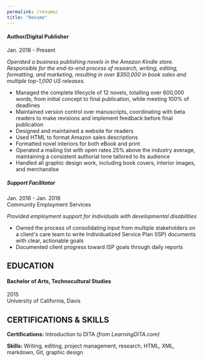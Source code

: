 ```yaml
---
permalink: /resume/
title: "Resume"
---
```

#### Author/Digital Publisher						 
Jan. 2018 - Present

*Operated a business publishing novels in the Amazon Kindle store. Responsible for the end-to-end process of research, writing, editing, formatting, and marketing, resulting in over $350,000 in book sales and multiple top-1,000 US releases.*



* Managed the complete lifecycle of 12 novels, totalling over 600,000 words, from initial concept to final publication, while meeting 100% of deadlines
* Maintained version control over manuscripts, coordinating with beta readers to make revisions and implement feedback before final publication
* Designed and maintained a website for readers
* Used HTML to format Amazon sales descriptions
* Formatted novel interiors for both eBook and print
* Operated a mailing list with open rates 25% above the industry average, maintaining a consistent authorial tone tailored to its audience
* Handled all graphic design work, including book covers, interior images, and merchandise

##### Support Facilitator							 
Jan. 2016 - Jan. 2018  
Community Employment Services

*Provided employment support for individuals with developmental disabilities*



* Owned the process of consolidating input from multiple stakeholders on a client's care team to write Individualized Service Plan (ISP) documents with clear, actionable goals
* Documented client progress toward ISP goals through daily reports


## EDUCATION
#### Bachelor of Arts, Technocultural Studies	                                                          		
2015  
University of California, Davis	

         			               			    


## CERTIFICATIONS & SKILLS
**Certifications:** Introduction to DITA _(from LearningDITA.com)_

**Skills:** Writing, editing, project management, research, HTML, XML, markdown, Git, graphic design
